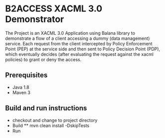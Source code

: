 # B2ACCESS XACML 3.0 Demonstrator
The Project is an XACML 3.0 Application using Balana library to demonstrate a flow of a client accessing a dummy (data management) service. Each request from the client intercepted by Policy Enforcement Point (PEP) at the service side and then sent to Policy Decision Point (PDP), which eventually decides (after evaluating the request against the xacml policies) to grant or deny the access.

## Prerequisites
* Java 1.8
* Maven 3

## Build and run instructions
	
* checkout and change to project directory
* Build
** mvn clean install -DskipTests
* Run
    
